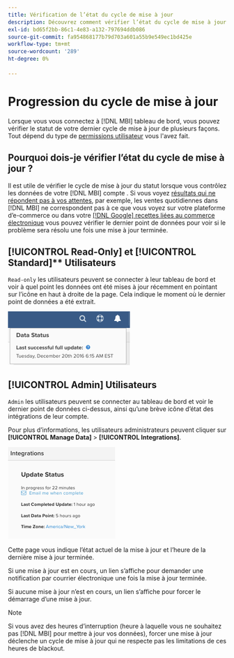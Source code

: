 ```yaml
---
title: Vérification de l’état du cycle de mise à jour
description: Découvrez comment vérifier l’état du cycle de mise à jour.
exl-id: bd65f2bb-86c1-4e83-a132-797694ddb086
source-git-commit: fa954868177b79d703a601a55b9e549ec1bd425e
workflow-type: tm+mt
source-wordcount: '289'
ht-degree: 0%

---
```


# Progression du cycle de mise à jour

Lorsque vous vous connectez à [!DNL MBI] tableau de bord, vous pouvez vérifier le statut de votre dernier cycle de mise à jour de plusieurs façons. Tout dépend du type de [permissions utilisateur](../administrator/user-management/user-management.md) vous l&#39;avez fait.

## Pourquoi dois-je vérifier l’état du cycle de mise à jour ?

Il est utile de vérifier le cycle de mise à jour du statut lorsque vous contrôlez les données de votre [!DNL MBI] compte . Si vous voyez [résultats qui ne répondent pas à vos attentes](../data-analyst/data-warehouse-mgr/data-and-updates-faq.md), par exemple, les ventes quotidiennes dans [!DNL MBI] ne correspondent pas à ce que vous voyez sur votre plateforme d’e-commerce ou dans votre [[!DNL Google] recettes liées au commerce électronique](https://experienceleague.adobe.com/docs/commerce-knowledge-base/kb/troubleshooting/miscellaneous/diagnosing-google-ecommerce-revenue-discrepancies.html?lang=en) vous pouvez vérifier le dernier point de données pour voir si le problème sera résolu une fois une mise à jour terminée.

## [!UICONTROL Read-Only] et [!UICONTROL Standard]** Utilisateurs

`Read-only` les utilisateurs peuvent se connecter à leur tableau de bord et voir à quel point les données ont été mises à jour récemment en pointant sur l’icône en haut à droite de la page. Cela indique le moment où le dernier point de données a été extrait.

![](../../mbi/assets/last-success-data.png)

## [!UICONTROL Admin] Utilisateurs

`Admin` les utilisateurs peuvent se connecter au tableau de bord et voir le dernier point de données ci-dessus, ainsi qu’une brève icône d’état des intégrations de leur compte.

Pour plus d’informations, les utilisateurs administrateurs peuvent cliquer sur **[!UICONTROL Manage Data]** > **[!UICONTROL Integrations]**.

![](../../mbi/assets/detail-manage-data-integrations.png)

Cette page vous indique l’état actuel de la mise à jour et l’heure de la dernière mise à jour terminée.

Si une mise à jour est en cours, un lien s’affiche pour demander une notification par courrier électronique une fois la mise à jour terminée.

Si aucune mise à jour n’est en cours, un lien s’affiche pour forcer le démarrage d’une mise à jour.

>[!NOTE]
>
>Si vous avez des heures d’interruption (heure à laquelle vous ne souhaitez pas [!DNL MBI] pour mettre à jour vos données), forcer une mise à jour déclenche un cycle de mise à jour qui ne respecte pas les limitations de ces heures de blackout.
